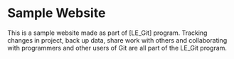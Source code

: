 # Sample Website
This is a sample website made as part of [LE_Git] program. Tracking changes in project, back up data, share work with others and collaborating with programmers and other users of Git are all part of the LE_Git program.
